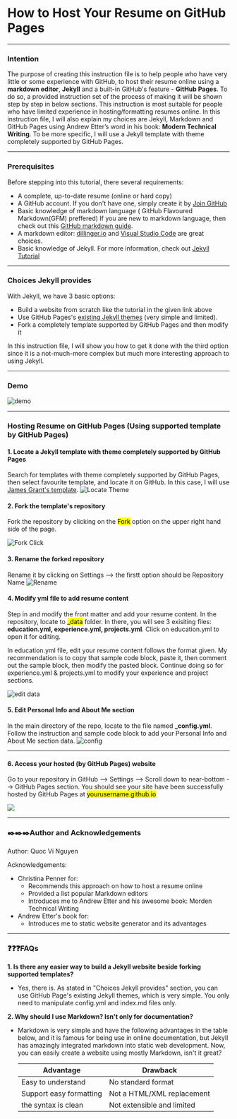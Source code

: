 # How to Host Your Resume on GitHub Pages
---
### **Intention**
The purpose of creating this instruction file is to help people who have very little or some experience with GitHub, to host their resume online using a **markdown editor**, **Jekyll** and a built-in GitHub's feature - **GitHub Pages**. To do so, a provided instruction set of the process of making it will be shown step by step in below sections. This instruction is most suitable for people who have limited experience in hosting/formatting resumes online. In this instruction file, I will also explain my choices are Jekyll, Markdown and GitHub Pages using Andrew Etter’s word in his book: **Modern Technical Writing**. To be more specific, I will use a Jekyll template with theme completely supported by GitHub Pages.

---
### **Prerequisites**
Before stepping into this tutorial, there several requirements:
* A complete, up-to-date resume (online or hard copy)
* A GitHub account. If you don't have one, simply create it by [Join GitHub](https://github.com/join)
* Basic knowledge of markdown language ( GitHub Flavoured Markdown(GFM) preffered) If you are new to markdown language, then check out this [GitHub markdown guide](https://guides.github.com/features/mastering-markdown/#GitHub-flavored-markdown).
* A markdown editor: [dillinger.io](https://dillinger.io/) and [Visual Studio Code](https://code.visualstudio.com/) are great choices.
* Basic knowledge of Jekyll. For more information, check out [Jekyll Tutorial](https://www.youtube.com/watch?v=T1itpPvFWHI&list=PLLAZ4kZ9dFpOPV5C5Ay0pHaa0RJFhcmcB)

---
### **Choices Jekyll provides**
With Jekyll, we have 3 basic options:
* Build a website from scratch like the tutorial in the given link above
* Use GitHub Pages's [existing Jekyll themes](https://docs.github.com/en/free-pro-team@latest/github/working-with-github-pages/adding-a-theme-to-your-github-pages-site-with-the-theme-chooser#adding-a-theme-with-the-theme-chooser) (very simple and limited).
* Fork a completely template supported by GitHub Pages and then modify it

In this instruction file, I will show you how to get it done with the third option since it is a not-much-more complex but much more interesting approach to using Jekyll.

---
### **Demo**
![demo](https://github.com/QuocViNguyen/quocvinguyen.github.io/blob/master/images/demo.png) 

---
### **Hosting Resume on GitHub Pages (Using supported template by GitHub Pages)**
#### 1. Locate a Jekyll template with theme completely supported by GitHub Pages
Search for templates with theme completely supported by GitHub Pages, then select favourite template, and locate it on GitHub. In this case, I will use [James Grant's template](https://github.com/sproogen/modern-resume-theme). 
![Locate Theme](https://github.com/QuocViNguyen/quocvinguyen.github.io/blob/master/my_gifs/locate_theme.gif)

#### 2. Fork the template's repository
Fork the repository by clicking on the <mark>Fork</mark> option on the upper right hand side of the page. 

![Fork Click](https://raw.githubusercontent.com/LearnFrontEnd/fork-me/master/img/fork_click.gif)

#### 3. Rename the forked repository 
Rename it by clicking on Settings --> the firstt option should be Repository Name
![Rename](https://github.com/QuocViNguyen/quocvinguyen.github.io/blob/master/my_gifs/rename.gif)

#### 4. Modify yml file to add resume content
Step in and modify the front matter and add your resume content. In the repository, locate to <mark>_data</mark> folder. In there, you will see 3 exisiting files: **education.yml, experience.yml, projects.yml**. Click on education.yml to open it for editing. 

In education.yml file, edit your resume content follows the format given. My recommendation is to copy that sample code block, paste it, then comment out the sample block, then modify the pasted block. Continue doing so for experience.yml & projects.yml to modify your experience and project sections.

![edit data](https://github.com/QuocViNguyen/quocvinguyen.github.io/blob/master/my_gifs/edit_data.gif)

#### 5. Edit Personal Info and About Me section
In the main directory of the repo, locate to the file named **_config.yml**. Follow the instruction and sample code block to add your Personal Info and About Me section data.
![config](https://github.com/QuocViNguyen/quocvinguyen.github.io/blob/master/images/congif.png)

---
#### 6. Access your hosted (by GitHub Pages) website
Go to your repository in GitHub --> Settings --> Scroll down to near-bottom --> GitHub Pages section. You should see your site have been successfully hosted by GitHub Pages at 
<mark>yourusername.github.io</mark>

![](https://github.com/QuocViNguyen/quocvinguyen.github.io/blob/master/images/hosted.png)

---

### :black_nib::black_nib::black_nib:Author and Acknowledgements
Author: Quoc Vi Nguyen

Acknowledgements: 
* Christina Penner for:
   * Recommends this approach on how to host a resume online
   * Provided a list popular Markdown editors
   * Introduces me to Andrew Etter and his awesome book: Morden Technical Writing
* Andrew Etter's book for:
   * Introduces me to static website generator and its advantages



---
### :question::question::question:FAQs
**1. Is there any easier way to build a Jekyll website beside forking supported templates?**

* Yes, there is. As stated in "Choices Jekyll provides" section, you can use GitHub Page's existing Jekyll themes, which is very simple. You only need to manipulate config.yml and index.md files only.

**2. Why should I use Markdown? Isn't only for documentation?**

* Markdown is very simple and have the following advantages in the table below, and it is famous for being use in online documentation, but Jekyll has amazingly integrated markdown into static web development. Now, you can easily create a website using mostly Markdown, isn't it great? 

   |              Advantage             |               Drawback                |
   |------------------------------------|---------------------------------------|
   | Easy to understand                 | No standard format                    |
   | Support easy formatting            | Not a HTML/XML replacement            |
   | the syntax is clean                | Not extensible and limited            |









